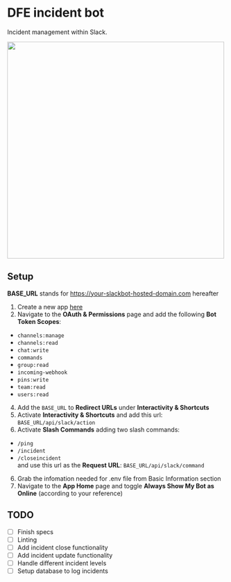 # DFE incident bot
Incident management within Slack.

<img src="https://user-images.githubusercontent.com/47917431/125347757-38394480-e353-11eb-92de-879f0d23632a.png" width="500" />

## Setup
**BASE_URL** stands for https://your-slackbot-hosted-domain.com hereafter  
1. Create a new app [here](https://api.slack.com/apps?new_app=1)
2. Navigate to the **OAuth & Permissions** page and add the following **Bot Token Scopes**: 
- `channels:manage`
- `channels:read`
- `chat:write`
- `commands`
- `group:read`
- `incoming-webhook`
- `pins:write`
- `team:read`
- `users:read`
4. Add the `BASE_URL` to **Redirect URLs** under **Interactivity & Shortcuts**
3. Activate **Interactivity & Shortcuts** and add this url: `BASE_URL/api/slack/action` 
4. Activate **Slash Commands** adding two slash commands:
- `/ping`
- `/incident`
- `/closeincident`  
and use this url as the **Request URL**: `BASE_URL/api/slack/command`
6. Grab the infomation needed for .env file from Basic Information section
7. Navigate to the **App Home** page and toggle **Always Show My Bot as Online** (according to your reference)
## TODO

- [ ] Finish specs
- [ ] Linting
- [ ] Add incident close functionality
- [ ] Add incident update functionality
- [ ] Handle different incident levels
- [ ] Setup database to log incidents
